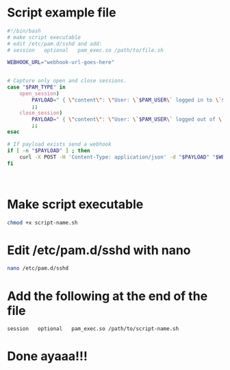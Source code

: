 # Script example file
```bash
#!/bin/bash
# make script executable
# edit /etc/pam.d/sshd and add:
# session   optional   pam_exec.so /path/to/file.sh

WEBHOOK_URL="webhook-url-goes-here"


# Capture only open and close sessions.
case "$PAM_TYPE" in
    open_session)
        PAYLOAD=" { \"content\": \"User: \`$PAM_USER\` logged in to \`$HOSTNAME\` (remote host: $PAM_RHOST).\" }"
        ;;
    close_session)
        PAYLOAD=" { \"content\": \"User: \`$PAM_USER\` logged out of \`$HOSTNAME\` (remote host: $PAM_RHOST).\" }"
        ;;
esac

# If payload exists send a webhook
if [ -n "$PAYLOAD" ] ; then
    curl -X POST -H 'Content-Type: application/json' -d "$PAYLOAD" "$WEBHOOK_URL"
fi
```
<br>

# Make script executable
```bash
chmod +x script-name.sh
```
# Edit /etc/pam.d/sshd with nano
```bash
nano /etc/pam.d/sshd
```

# Add the following at the end of the file
```bash
session   optional   pam_exec.so /path/to/script-name.sh
```


# Done ayaaa!!!
